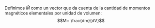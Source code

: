 Definimos $\bar{M}$ como un vector que da cuenta de la cantidad de momentos magnéticos elementales por unidad de volumen:
$$M= \frac{dm}{dV}$$